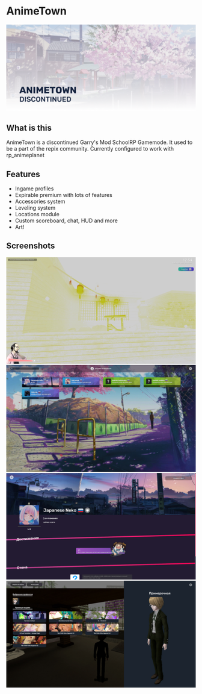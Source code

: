 # AnimeTown
![Banner_Image](/at_banner01.png)
## What is this
AnimeTown is a discontinued Garry's Mod SchoolRP Gamemode. It used to be a part of the repix community. Currently configured to work with rp_animeplanet
## Features
* Ingame profiles
* Expirable premium with lots of features
* Accessories system
* Leveling system
* Locations module
* Custom scoreboard, chat, HUD and more
* Art!
## Screenshots
![Screenshot01](/screenshot01.jpg)
![Screenshot02](/screenshot02.jpg)
![Screenshot03](/screenshot03.jpg)
![Screenshot04](/screenshot04.jpg)
